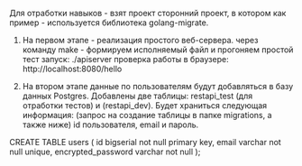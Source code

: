 Для отработки навыков - взят проект сторонний проект, в котором как пример - используется библиотека golang-migrate.

1) На первом этапе - реализация простого веб-сервера.
через команду make - формируем исполняемый файл и прогоняем простой тест
запуск: ./apiserver
проверка работы в браузере: http://localhost:8080/hello

2) На втором этапе данные по пользователям будут добавляться в базу данных Postgres.
 Добавлены две таблицы: restapi_test (для отработки тестов) и (restapi_dev). Будет храниться следующая информация: (запрос на создание таблицы в папке migrations, а также ниже) id пользователя, email и пароль.

CREATE TABLE users (
    id bigserial not null primary key,
    email varchar not null unique,
    encrypted_password varchar not null
);

